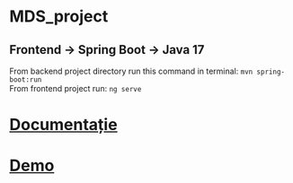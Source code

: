 # MDS_project

## Frontend -> Spring Boot -> Java 17
From backend project directory run this command in terminal:
`mvn spring-boot:run` <br>
From frontend project run:
`ng serve`

# [Documentație](https://github.com/AnneScaunasu/MDS_project/blob/main/Documentatie.docx)
# [Demo](https://github.com/AnneScaunasu/MDS_project/blob/main/AppDemo.mp4)





